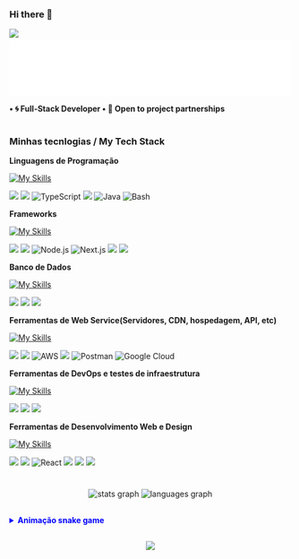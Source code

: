 ### Hi there 👋
![](https://komarev.com/ghpvc/?username=igorcodigo&label=profile+visits&color=1E90FF)
<img align="center" alt="Igor-hello" src="https://github.com/igorcodigo/Header_Svg_Coloured/blob/main/header.svg">

<p><strong>&bull; 🌀 Full-Stack Developer    </strong> <strong>&bull; 🤝 Open to project partnerships</strong></p>

#
###  Minhas tecnlogias / My Tech Stack

<strong>Linguagens de Programação</strong>
<p align="left">
  <a href="https://skillicons.dev">
    <img src="https://skillicons.dev/icons?i=python,js,ts,cpp,java,bash&theme=dark" alt="My Skills"/>
  </a>
  
![](https://img.shields.io/badge/PYTHON-117612.svg?&style=for-the-badge&logo=python&logoColor=white)
![](https://img.shields.io/badge/JavaScript-323330?style=for-the-badge&logo=javascript&logoColor=F7DF1E)
![TypeScript](https://img.shields.io/badge/TypeScript-3178C6?style=for-the-badge&logo=typescript&logoColor=white)
![](https://img.shields.io/badge/C%2B%2B-00599C?style=for-the-badge&logo=c%2B%2B&logoColor=white)
![Java](https://img.shields.io/badge/Java-007396?style=for-the-badge&logo=openjdk&logoColor=white)
![Bash](https://img.shields.io/badge/Bash-4EAA25?style=for-the-badge&logo=gnu-bash&logoColor=white)
</p>
<strong>Frameworks</strong>
<p align="left">
  <a href="https://skillicons.dev">
    <img src="https://skillicons.dev/icons?i=django,flask,nodejs,nextjs,flutter,arduino&theme=dark" alt="My Skills"/>
  </a>
  
![](https://img.shields.io/badge/Django-092E20?style=for-the-badge&logo=django&logoColor=green)
![](https://img.shields.io/badge/Flask-000000?style=for-the-badge&logo=flask&logoColor=white)
![Node.js](https://img.shields.io/badge/Node.js-339933?style=for-the-badge&logo=nodedotjs&logoColor=white)
![Next.js](https://img.shields.io/badge/Next.js-000000?style=for-the-badge&logo=nextdotjs&logoColor=white)
![](https://img.shields.io/badge/Flutter-02569B?style=for-the-badge&logo=flutter&logoColor=white)
![](https://img.shields.io/badge/Arduino-00979D?style=for-the-badge&logo=Arduino&logoColor=white)
</p>
<strong>Banco de Dados</strong>
<p align="left">
  <a href="https://skillicons.dev">
    <img src="https://skillicons.dev/icons?i=postgres,mysql,sqlite&theme=dark" alt="My Skills"/>
  </a>
  
![](https://img.shields.io/badge/PostgreSQL-316192?style=for-the-badge&logo=postgresql&logoColor=white)
![](https://img.shields.io/badge/MySQL-005C84?style=for-the-badge&logo=mysql&logoColor=white)
![](https://img.shields.io/badge/Sqlite-003B57?style=for-the-badge&logo=sqlite&logoColor=white)
</p>
<strong>Ferramentas de Web Service(Servidores, CDN, hospedagem, API, etc)</strong>
<p align="left">
  <a href="https://skillicons.dev">
    <img src="https://skillicons.dev/icons?i=heroku,cloudflare,aws,nginx,gcp,postman&theme=dark" alt="My Skills"/>
  </a>
  
![](https://img.shields.io/badge/Heroku-430098?style=for-the-badge&logo=heroku&logoColor=white)
![](https://img.shields.io/badge/Cloudflare-F38020?style=for-the-badge&logo=Cloudflare&logoColor=white)
![AWS](https://img.shields.io/badge/AWS-232F3E?style=for-the-badge&logo=amazon-aws&logoColor=white)
![](https://img.shields.io/badge/Nginx-33cc33?style=for-the-badge&logo=Nginx&logoColor=white)
![Postman](https://img.shields.io/badge/Postman-FF6C37?style=for-the-badge&logo=postman&logoColor=white)
![Google Cloud](https://img.shields.io/badge/Google_Cloud-4285F4?style=for-the-badge&logo=google-cloud&logoColor=white)
</p>
<strong>Ferramentas de DevOps e testes de infraestrutura </strong>
<p align="left">
  <a href="https://skillicons.dev">
    <img src="https://skillicons.dev/icons?i=git,docker,selenium&theme=dark" alt="My Skills"/>
  </a>

![](https://img.shields.io/badge/git-F38020?style=for-the-badge&logo=git&logoColor=white)
![](https://img.shields.io/badge/Docker-2CA5E0?style=for-the-badge&logo=docker&logoColor=white)
![](https://img.shields.io/badge/Selenium-43B02A?style=for-the-badge&logo=Selenium&logoColor=white)
</p>

<strong>Ferramentas de Desenvolvimento Web e Design</strong>
<p align="left">
  <a href="https://skillicons.dev">
    <img src="https://skillicons.dev/icons?i=html,css,react,tailwind,bootstrap,wordpress&theme=dark" alt="My Skills"/>
  </a>
  
![](https://img.shields.io/badge/HTML5-E34F26?style=for-the-badge&logo=html5&logoColor=white)
![](https://img.shields.io/badge/CSS3-1572B6?style=for-the-badge&logo=css3&logoColor=white)
![React](https://img.shields.io/badge/React-61DAFB?style=for-the-badge&logo=react&logoColor=white)
![](https://img.shields.io/badge/Tailwind_CSS-38B2AC?style=for-the-badge&logo=tailwind-css&logoColor=white)
![](https://img.shields.io/badge/Bootstrap-563D7C?style=for-the-badge&logo=bootstrap&logoColor=white)
![](https://img.shields.io/badge/Wordpress-21759B?style=for-the-badge&logo=wordpress&logoColor=white)
</p>

#

<div align="center">
  <img src="https://github-readme-stats.vercel.app/api?hide_title=false&hide_rank=false&show_icons=true&include_all_commits=true&count_private=true&disable_animations=false&theme=tokyonight&hide_border=false&border_radius=20px&username=igorcodigo&locale=pt-br" height="200" alt="stats graph"  />
  <img src="https://github-readme-stats.vercel.app/api/top-langs?&hide_title=false&layout=compact&card_width=320&langs_count=6&theme=tokyonight&hide_border=false&border_radius=20px&username=igorcodigo&locale=pt-br" height="200" alt="languages graph"  />
</div>



##
<details>
  <summary style="color: blue; font-weight: bold;"> Animação snake game </summary><br>
<!-- Snake game contributions -->
  
![](https://raw.githubusercontent.com/igorcodigo/Snake_Contr/output/github-contribution-grid-snake.svg)


Pode ser necessário reccaregar a página para a animação acima funcionar corretamente
</details>

##

<p align="center">
  <a href="https://github.com/igorcodigo/github-readme-streak-stats">
    <img src="https://github-readme-streak-stats.herokuapp.com/?user=igorcodigo&theme=tokyonight&hide_border=true" />
  </a>
</p>
